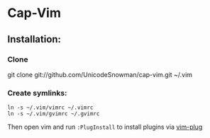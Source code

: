 # Cap-Vim

## Installation:

### Clone

git clone git://github.com/UnicodeSnowman/cap-vim.git ~/.vim

### Create symlinks:

```
ln -s ~/.vim/vimrc ~/.vimrc
ln -s ~/.vim/gvimrc ~/.gvimrc
```

Then open vim and run `:PlugInstall` to install plugins via [vim-plug](https://github.com/junegunn/vim-plug)
